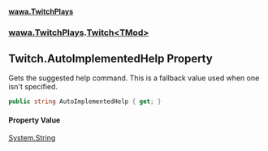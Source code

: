 #### [wawa.TwitchPlays](index.md 'index')
### [wawa.TwitchPlays](wawa.TwitchPlays.md 'wawa.TwitchPlays').[Twitch&lt;TMod&gt;](Twitch{TMod}.md 'wawa.TwitchPlays.Twitch<TMod>')

## Twitch<TMod>.AutoImplementedHelp Property

Gets the suggested help command. This is a fallback value used when one isn't specified.

```csharp
public string AutoImplementedHelp { get; }
```

#### Property Value
[System.String](https://docs.microsoft.com/en-us/dotnet/api/System.String 'System.String')